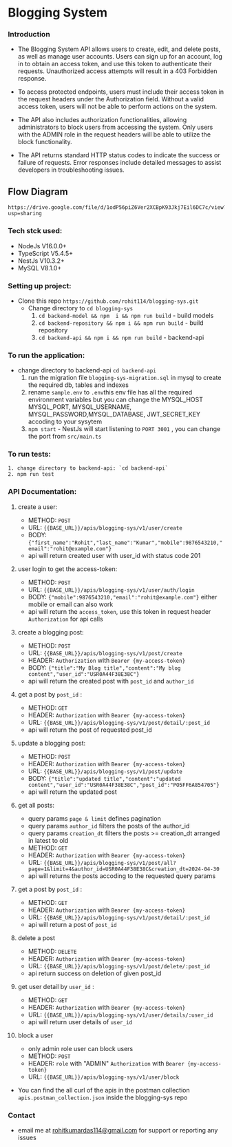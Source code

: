 # Blogging System


### Introduction
* The Blogging System API allows users to create, edit, and delete posts, as well as manage user accounts. Users can sign up for an account, log in to obtain an access token, and use this token to authenticate their requests. Unauthorized access attempts will result in a 403 Forbidden response.

* To access protected endpoints, users must include their access token in the request headers under the Authorization field. Without a valid access token, users will not be able to perform actions on the system.

* The API also includes authorization functionalities, allowing administrators to block users from accessing the system. Only users with the ADMIN role in the request headers will be able to utilize the block functionality.

* The API returns standard HTTP status codes to indicate the success or failure of requests. Error responses include detailed messages to assist developers in troubleshooting issues.

## Flow Diagram
    https://drive.google.com/file/d/1odP56piZ6Ver2XCBpK93Jkj7Eil6DC7c/view?usp=sharing

### Tech stck used:
* NodeJs V16.0.0+
* TypeScript V5.4.5+
* NestJs V10.3.2+
* MySQL V8.1.0+

### Setting up project:
* Clone this repo `https://github.com/rohit114/blogging-sys.git`
    * Change directory to `cd blogging-sys`
        1. `cd backend-model && npm  i && npm run build` - build models
        2. `cd backend-repository && npm i && npm run build` - build repository 
        3. `cd backend-api && npm i && npm run build` - backend-api

### To run the application:
* change directory to backend-api `cd backend-api`
    1. run the migration file  `blogging-sys-migration.sql` in mysql to create the required db, tables and indexes
    2. rename `sample.env` to `.env`this env file has all the required environment variables but you can change the MYSQL_HOST     MYSQL_PORT, MYSQL_USERNAME, MYSQL_PASSWORD,MYSQL_DATABASE, JWT_SECRET_KEY accoding to your sysytem
    3. `npm start`  - NestJs will start listening to `PORT 3001` , you can change the port from `src/main.ts`

### To run tests:
    1. change directory to backend-api: `cd backend-api`
    2. npm run test

### API Documentation:
1. create a user:
    * METHOD: `POST`
    * URL: `{{BASE_URL}}/apis/blogging-sys/v1/user/create`
    * BODY: `{"first_name":"Rohit","last_name":"Kumar","mobile":9876543210,"email":"rohit@example.com"}`
    * api will return created user with user_id with status code 201

2. user login to get the access-token:
    * METHOD: `POST`
    * URL: `{{BASE_URL}}/apis/blogging-sys/v1/user/auth/login`
    * BODY: `{"mobile":9876543210,"email":"rohit@example.com"}` either mobile or email can also work
    * api will return the `access_token`, use this token in request header `Authorization` for api calls

3. create a blogging post:
    * METHOD: `POST`
    * URL: `{{BASE_URL}}/apis/blogging-sys/v1/post/create`
    * HEADER: `Authorization` with `Bearer {my-access-token}`
    * BODY: `{"title":"My Blog title","content":"My blog content","user_id":"USR0A44F38E38C"}`
    * api will return the created post with `post_id` and `author_id`

4. get a post by `post_id` :
    * METHOD: `GET`
    * HEADER: `Authorization` with `Bearer {my-access-token}`
    * URL: `{{BASE_URL}}/apis/blogging-sys/v1/post/detail/:post_id`
    * api will return the post of requested post_id

5. update a blogging post:
    * METHOD: `POST`
    * HEADER: `Authorization` with `Bearer {my-access-token}`
    * URL: `{{BASE_URL}}/apis/blogging-sys/v1/post/update`
    * BODY: `{"title":"updated title","content":"updated content","user_id":"USR0A44F38E38C","post_id":"PO5FF6A854705"}`
    * api will return the updated post

6. get all posts:
    * query params `page & limit` defines pagination
    * query params `author_id` filters the posts of the author_id
    * query params `creation_dt` filters the posts >= creation_dt arranged in latest to old
    * METHOD: `GET`
    * HEADER: `Authorization` with `Bearer {my-access-token}`
    * URL: `{{BASE_URL}}/apis/blogging-sys/v1/post/all?page=1&limit=4&author_id=USR0A44F38E38C&creation_dt=2024-04-30`
    * api will returns the posts accoding to the requested query params

7. get a post by `post_id` :
    * METHOD: `GET`
    * HEADER: `Authorization` with `Bearer {my-access-token}`
    * URL: `{{BASE_URL}}/apis/blogging-sys/v1/post/detail/:post_id`
    * api will return a post of `post_id`

8. delete a post
    * METHOD: `DELETE`
    * HEADER: `Authorization` with `Bearer {my-access-token}`
    * URL: `{{BASE_URL}}/apis/blogging-sys/v1/post/delete/:post_id`
    * api return success on deletion of given post_id

9. get user detail by `user_id` :
    * METHOD: `GET`
    * HEADER: `Authorization` with `Bearer {my-access-token}`
    * URL: `{{BASE_URL}}/apis/blogging-sys/v1/user/details/:user_id`
    * api will return user details of `user_id`

10. block a user
    * only admin role user can block users
    * METHOD: `POST`
    * HEADER: `role` with "ADMIN" `Authorization` with `Bearer {my-access-token}`
    * URL: `{{BASE_URL}}/apis/blogging-sys/v1/user/block`


* You can find the all curl of the apis in the postman collection `apis.postman_collection.json` inside the blogging-sys repo

### Contact
* email me at rohitkumardas114@gmail.com for support or reporting any issues